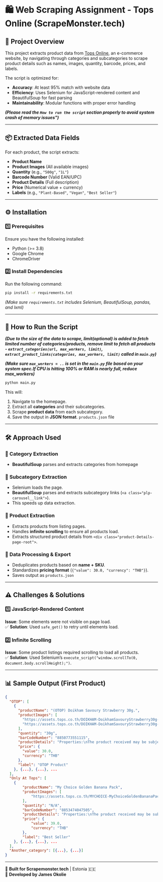 # 🛍️ Web Scraping Assignment - Tops Online (ScrapeMonster.tech)

## **📌 Project Overview**

This project extracts product data from [Tops Online](https://www.tops.co.th/en), an e-commerce website, by navigating through categories and subcategories to scrape product details such as names, images, quantity, barcode, prices, and labels.

The script is optimized for:

- **Accuracy**: At least 95% match with website data
- **Efficiency**: Uses Selenium for JavaScript-rendered content and BeautifulSoup for fast parsing
- **Maintainability**: Modular functions with proper error handling

**_(Please read the `How to run the script` section properly to avoid system crash of memory issues")_**

---

## **📦 Extracted Data Fields**

For each product, the script extracts:

- **Product Name**
- **Product Images** (All available images)
- **Quantity** (e.g., `"500g"`, `"1L"`)
- **Barcode Number** (Valid EAN/UPC)
- **Product Details** (Full description)
- **Price** (Numerical value + currency)
- **Labels** (e.g., `"Plant-Based"`, `"Vegan"`, `"Best Seller"`)

---

## **⚙️ Installation**

### **1️⃣ Prerequisites**

Ensure you have the following installed:

- Python (>= 3.8)
- Google Chrome
- ChromeDriver

### **2️⃣ Install Dependencies**

Run the following command:

```bash
pip install -r requirements.txt
```

_(Make sure `requirements.txt` includes Selenium, BeautifulSoup, pandas, and lxml)_

---

## **🚀 How to Run the Script**

**_(Due to the size of the data to scrape, limit(optional) is added to fetch limited number of categories/products, remove limit to fetch all products - `extract_categories(url, max_workers, limit)`, `extract_product_links(categories, max_workers, limit)` called in `main.py`)_**

**_(Make sure `max_workers = ..` is set in the `main.py` file based on your system spec.If CPU is hitting 100% or RAM is nearly full, reduce max_workers)_**

```bash
python main.py
```

This will:

1. Navigate to the homepage.
2. Extract all **categories** and their subcategories.
3. Scrape **product data** from each subcategory.
4. Save the output in **JSON format**. `products.json` file

---

## **🛠️ Approach Used**

### **🔹 Category Extraction**

- **BeautifulSoup** parses and extracts categories from homepage

### **🔹 Subcategory Extraction**

- Selenium loads the page.
- **BeautifulSoup** parses and extracts subcategory links (`<a class="plp-carousel__link">`).
- This speeds up data extraction.

### **🔹 Product Extraction**

- Extracts products from listing pages.
- Handles **infinite scrolling** to ensure all products load.
- Extracts structured product details from `<div class="product-Details-page-root">`.

### **🔹 Data Processing & Export**

- Deduplicates products based on **name + SKU**.
- Standardizes **pricing format** (`{"value": 30.0, "currency": "THB"}`).
- Saves output as `products.json`

---

## **⚠️ Challenges & Solutions**

### **1️⃣ JavaScript-Rendered Content**

**Issue**: Some elements were not visible on page load.  
✅ **Solution**: Used `safe_get()` to retry until elements load.

### **2️⃣ Infinite Scrolling**

**Issue**: Some product listings required scrolling to load all products.  
✅ **Solution**: Used Selenium’s `execute_script("window.scrollTo(0, document.body.scrollHeight);")`.

---

## **📊 Sample Output (First Product)**

```json
{
  "OTOP": [
    {
      "productName": "(OTOP) Doikham Savoury Strawberry 30g.",
      "productImages": [
        "https://assets.tops.co.th/DOIKHAM-DoikhamSavouryStrawberry30g-8850773551115-2?$JPEG$",
        "https://assets.tops.co.th/DOIKHAM-DoikhamSavouryStrawberry30g-8850773551115-1?$JPEG$"
      ],
      "quantity": "30g",
      "barCodeNumber": "8850773551115",
      "productDetails": "Properties:\nThe product received may be subject to package modification...",
      "price": {
        "value": 30.0,
        "currency": "THB"
      },
      "label": "OTOP Product"
    }, {...}, {...}, ...
  ],
  "Only At Tops": [
    {
        "productName": "My Choice Golden Banana Pack",
        "productImages": [
            "https://assets.tops.co.th/MYCHOICE-MyChoiceGoldenBananaPack-8853474047505-1"
        ],
        "quantity": "N/A",
        "barCodeNumber": "8853474047505",
        "productDetails": "Properties:\nThe product received may be subject to package modification and quantity from the manufacturer.\nWe reserve the right...\n\nIngredients:\nN/A\n\nUsage:\nBring the whole banana to soak...\n\nDescription:\nN/A",
        "price": {
            "value": 39.0,
            "currency": "THB"
        },
        "label": "Best Seller"
    }, {...}, {...}, ...
  ],
  "Another_category": [{...}, {...}]
}
```

---

🚀 **Built for Scrapemonster.tech** | Estonia 🇪🇪  
🔗 **Developed by James Okolie**
